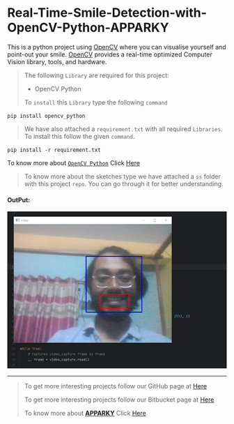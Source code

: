 # Real-Time-Smile-Detection-with-OpenCV-Python-APPARKY

This is a python project using [OpenCV](https://opencv.org/) where you can visualise yourself and point-out your smile.
[OpenCV](https://opencv.org/) provides a real-time optimized Computer Vision library, tools, and hardware.


> The following `Library` are required for this project:
> 
> - OpenCV Python 
> 
> 
> To `install` this `Library` type the following `command`
```commandline
pip install opencv_python
```

> We have also attached a `requirement.txt` with all required `Libraries`. To install this follow the given `command`.
> 
```commandline
pip install -r requirement.txt

```

To know more about [`OpenCV Python`](https://opencv.org/) Click [Here](https://opencv.org/)

> To know more about the sketches type we have attached a `ss` folder with this project `repo`.
> You can go through it for better understanding.
> 




#### OutPut:
[![OpenCVOutput](ss/ss.PNG)](https://apparky.vercel.app/)





-------------------
> 
> To get more interesting projects follow our GitHub page at [Here](https://github.com/Apparky)
> 
> To get more interesting projects follow our Bitbucket page at [Here](https://bitbucket.org/apparky-web/workspace/overview)
> 
> To know more about [__APPARKY__](https://apparky.vercel.app/) Click [Here](https://apparky-soumenmtec-gmailcom.vercel.app/)




